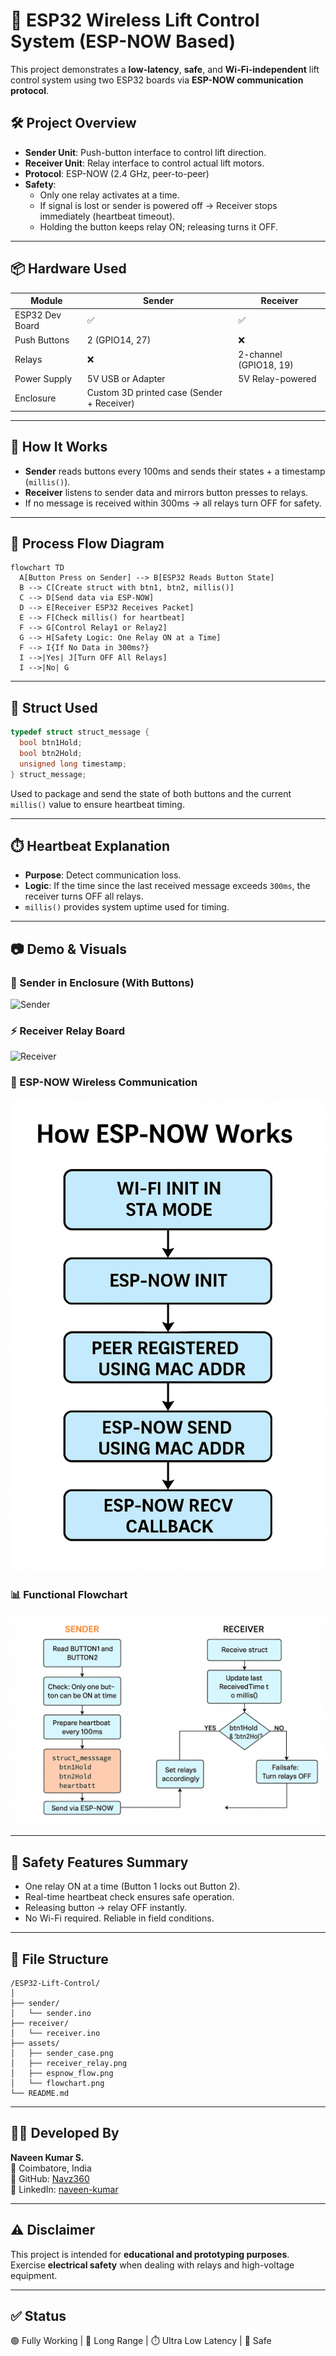 # 🚀 ESP32 Wireless Lift Control System (ESP-NOW Based)

This project demonstrates a **low-latency**, **safe**, and **Wi-Fi-independent** lift control system using two ESP32 boards via **ESP-NOW communication protocol**.

## 🛠️ Project Overview

- **Sender Unit**: Push-button interface to control lift direction.
- **Receiver Unit**: Relay interface to control actual lift motors.
- **Protocol**: ESP-NOW (2.4 GHz, peer-to-peer)
- **Safety**:
  - Only one relay activates at a time.
  - If signal is lost or sender is powered off → Receiver stops immediately (heartbeat timeout).
  - Holding the button keeps relay ON; releasing turns it OFF.

---

## 📦 Hardware Used

| Module          | Sender             | Receiver           |
|-----------------|--------------------|--------------------|
| ESP32 Dev Board | ✅                 | ✅                 |
| Push Buttons    | 2 (GPIO14, 27)     | ❌                 |
| Relays          | ❌                 | 2-channel (GPIO18, 19) |
| Power Supply    | 5V USB or Adapter  | 5V Relay-powered   |
| Enclosure       | Custom 3D printed case (Sender + Receiver)

---

## 📡 How It Works

- **Sender** reads buttons every 100ms and sends their states + a timestamp (`millis()`).
- **Receiver** listens to sender data and mirrors button presses to relays.
- If no message is received within 300ms → all relays turn OFF for safety.

---

## 🧠 Process Flow Diagram

```mermaid
flowchart TD
  A[Button Press on Sender] --> B[ESP32 Reads Button State]
  B --> C[Create struct with btn1, btn2, millis()]
  C --> D[Send data via ESP-NOW]
  D --> E[Receiver ESP32 Receives Packet]
  E --> F[Check millis() for heartbeat]
  F --> G[Control Relay1 or Relay2]
  G --> H[Safety Logic: One Relay ON at a Time]
  F --> I{If No Data in 300ms?}
  I -->|Yes| J[Turn OFF All Relays]
  I -->|No| G
```

---

## 🧱 Struct Used

```cpp
typedef struct struct_message {
  bool btn1Hold;
  bool btn2Hold;
  unsigned long timestamp;
} struct_message;
```

Used to package and send the state of both buttons and the current `millis()` value to ensure heartbeat timing.

---

## ⏱️ Heartbeat Explanation

- **Purpose**: Detect communication loss.
- **Logic**: If the time since the last received message exceeds `300ms`, the receiver turns OFF all relays.
- `millis()` provides system uptime used for timing.

---

## 📷 Demo & Visuals

### 🔘 Sender in Enclosure (With Buttons)
![Sender](assets/sender_case.png)

### ⚡ Receiver Relay Board
![Receiver](assets/receiver_relay.png)

### 📶 ESP-NOW Wireless Communication
![Communication](assets/espnow_flow.png)

### 📊 Functional Flowchart
![Flowchart](assets/flowchart.png)

---

## 🔐 Safety Features Summary

- One relay ON at a time (Button 1 locks out Button 2).
- Real-time heartbeat check ensures safe operation.
- Releasing button → relay OFF instantly.
- No Wi-Fi required. Reliable in field conditions.

---

## 📂 File Structure

```
/ESP32-Lift-Control/
│
├── sender/
│   └── sender.ino
├── receiver/
│   └── receiver.ino
├── assets/
│   ├── sender_case.png
│   ├── receiver_relay.png
│   ├── espnow_flow.png
│   └── flowchart.png
└── README.md
```

---

## 🧑‍💻 Developed By

**Naveen Kumar S.**  
📍 Coimbatore, India  
🔗 GitHub: [Navz360](https://github.com/Navz360)  
🔗 LinkedIn: [naveen-kumar](https://linkedin.com/in/naveen-kumar)

---

## ⚠️ Disclaimer

This project is intended for **educational and prototyping purposes**. Exercise **electrical safety** when dealing with relays and high-voltage equipment.

---

## ✅ Status

🟢 Fully Working | 🔁 Long Range | ⏱️ Ultra Low Latency | 🔐 Safe
